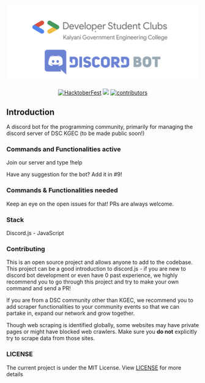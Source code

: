 <p align="center">
    <a href="https://github.com/DSCKGEC/community-discord-bot">
        <img src="https://raw.githubusercontent.com/DSCKGEC/community-discord-bot/master/DISCORD%20CHAT%20BOT.png" alt="Discord Bot">
    </a>
</p>

<p align="center">
  <a href="https://hacktoberfest.digitalocean.com/"><img src="https://img.shields.io/badge/Hacktoberfest-Friendly-blueviolet?style=for-the-badge" alt="HacktoberFest"></a>
  <a href="https://github.com/DSCKGEC/community-discord-bot/pulls"><img src="https://img.shields.io/github/issues-pr/DSCKGEC/community-discord-bot?label=Pull%20Requests&style=for-the-badge"></a>
  <a href="https://github.com/DSCKGEC/community-discord-bot/contributors"><img src="https://img.shields.io/github/contributors/DSCKGEC/community-discord-bot?color=yellow&style=for-the-badge" alt="contributors"></a>
</p>

## Introduction

A discord bot for the programming community, primarily for managing the discord server of DSC KGEC (to be made public soon!)

### Commands and Functionalities active

Join our server and type !help

Have any suggestion for the bot? Add it in #9!

### Commands & Functionalities needed

Keep an eye on the open issues for that!
PRs are always welcome.
  
### Stack
Discord.js - JavaScript

### Contributing
This is an open source project and allows anyone to add to the codebase. 
This project can be a good introduction to discord.js - if you are new to discord bot development or even have 0 past experience, we highly recommend you to go through this project and try to make your own command and send a PR!

If you are from a DSC community other than KGEC, we recommend you to add scraper functionalities to your community events so that we can partake in, expand our network and grow together.

Though web scraping is identified globally, some websites may have private pages or might have blocked web crawlers. Make sure you **do not** explicitly try to scrape data from those sites.

### LICENSE
The current project is under the MIT License. View [LICENSE](https://github.com/DSCKGEC/community-discord-bot/blob/master/LICENSE) for more details
